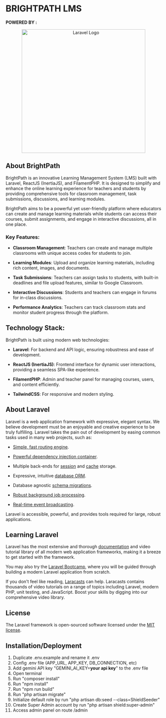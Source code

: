 # BRIGHTPATH LMS

**POWERED BY :**

<p  align="center"><a  href="https://laravel.com"  target="_blank"><img  src="https://raw.githubusercontent.com/laravel/art/master/logo-lockup/5%20SVG/2%20CMYK/1%20Full%20Color/laravel-logolockup-cmyk-red.svg"  width="400"  alt="Laravel Logo"></a></p>

## About BrightPath

BrightPath is an innovative Learning Management System (LMS) built with Laravel, ReactJS (InertiaJS), and FilamentPHP. It is designed to simplify and enhance the online learning experience for teachers and students by providing comprehensive tools for classroom management, task submissions, discussions, and learning modules.

BrightPath aims to be a powerful yet user-friendly platform where educators can create and manage learning materials while students can access their courses, submit assignments, and engage in interactive discussions, all in one place.

### Key Features:

-   **Classroom Management**: Teachers can create and manage multiple classrooms with unique access codes for students to join.

-   **Learning Modules**: Upload and organize learning materials, including rich content, images, and documents.

-   **Task Submissions**: Teachers can assign tasks to students, with built-in deadlines and file upload features, similar to Google Classroom.

-   **Interactive Discussions**: Students and teachers can engage in forums for in-class discussions.

-   **Performance Analytics**: Teachers can track classroom stats and monitor student progress through the platform.

## Technology Stack:

BrightPath is built using modern web technologies:

-   **Laravel**: For backend and API logic, ensuring robustness and ease of development.

-   **ReactJS (InertiaJS)**: Frontend interface for dynamic user interactions, providing a seamless SPA-like experience.

-   **FilamentPHP**: Admin and teacher panel for managing courses, users, and content efficiently.

-   **TailwindCSS**: For responsive and modern styling.

## About Laravel

Laravel is a web application framework with expressive, elegant syntax. We believe development must be an enjoyable and creative experience to be truly fulfilling. Laravel takes the pain out of development by easing common tasks used in many web projects, such as:

-   [Simple, fast routing engine](https://laravel.com/docs/routing).

-   [Powerful dependency injection container](https://laravel.com/docs/container).

-   Multiple back-ends for [session](https://laravel.com/docs/session) and [cache](https://laravel.com/docs/cache) storage.

-   Expressive, intuitive [database ORM](https://laravel.com/docs/eloquent).

-   Database agnostic [schema migrations](https://laravel.com/docs/migrations).

-   [Robust background job processing](https://laravel.com/docs/queues).

-   [Real-time event broadcasting](https://laravel.com/docs/broadcasting).

Laravel is accessible, powerful, and provides tools required for large, robust applications.

## Learning Laravel

Laravel has the most extensive and thorough [documentation](https://laravel.com/docs) and video tutorial library of all modern web application frameworks, making it a breeze to get started with the framework.

You may also try the [Laravel Bootcamp](https://bootcamp.laravel.com), where you will be guided through building a modern Laravel application from scratch.

If you don't feel like reading, [Laracasts](https://laracasts.com) can help. Laracasts contains thousands of video tutorials on a range of topics including Laravel, modern PHP, unit testing, and JavaScript. Boost your skills by digging into our comprehensive video library.

## License

The Laravel framework is open-sourced software licensed under the [MIT license](https://opensource.org/licenses/MIT).

## Installation/Deployment

1.  Duplicate .env.example and rename it .env
2.  Config .env file (APP_URL, APP_KEY, DB_CONNECTION, etc)
3.  Add gemini API key "GEMINI_AI_KEY=**your api key**" to the .env file
4.  Open terminal
5.  Run "composer install"
6.  Run "npm install"
7.  Run "npm run build"
8.  Run "php artisan migrate"
9.  Initialize default role by run "php artisan db:seed --class=ShieldSeeder"
10. Create Super Admin account by run "php artisan shield:super-admin"
11. Access admin panel on route /admin
